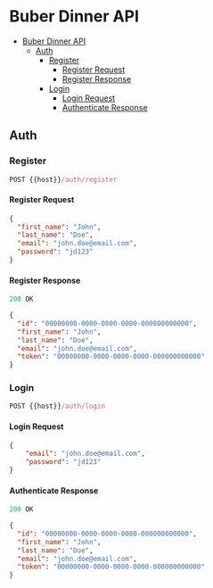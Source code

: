 # Buber Dinner API

- [Buber Dinner API](#buber-dinner-api)
  - [Auth](#auth)
    - [Register](#register)
      - [Register Request](#register-request)
      - [Register Response](#register-response)
    - [Login](#login)
      - [Login Request](#login-request)
      - [Authenticate Response](#authenticate-response)

## Auth

### Register

```js
POST {{host}}/auth/register
```

#### Register Request

```json
{
  "first_name": "John",
  "last_name": "Doe",
  "email": "john.doe@email.com",
  "password": "jd123"
}
```

#### Register Response

```js
200 OK
```

```json
{
  "id": "00000000-0000-0000-0000-000000000000",
  "first_name": "John",
  "last_name": "Doe",
  "email": "john.doe@email.com",
  "token": "00000000-0000-0000-0000-000000000000"
}
```

### Login

```js
POST {{host}}/auth/login
```

#### Login Request

```json
{
    "email": "john.doe@email.com",
    "password": "jd123"
}
```

#### Authenticate Response
```js
200 OK
```

```json
{
  "id": "00000000-0000-0000-0000-000000000000",
  "first_name": "John",
  "last_name": "Doe",
  "email": "john.doe@email.com",
  "token": "00000000-0000-0000-0000-000000000000"
}
```
